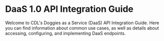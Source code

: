 # DaaS 1.0 API Integration Guide

Welcome to CDL's Doggies as a Service (DaaS) API Integration Guide. Here you can find information about common use cases, as well as details about accessing, configuring, and implementing DaaS endpoints.


